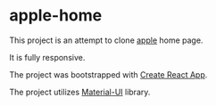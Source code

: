 # apple-home

This project is an attempt to clone [apple](https://apple.com) home page.

It is fully responsive.

The project was bootstrapped with [Create React App](https://github.com/facebook/create-react-app).

The project utilizes [Material-UI](https://mui.com/material-ui) library.
